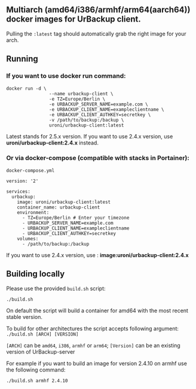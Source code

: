 ## Multiarch (amd64/i386/armhf/arm64(aarch64)) docker images for UrBackup client.
Pulling the `:latest` tag should automatically grab the right image for your arch.

## Running

### If you want to use docker run command:
```
docker run -d \
                --name urbackup-client \
                -e TZ=Europe/Berlin \
				-e URBACKUP_SERVER_NAME=example.com \
				-e URBACKUP_CLIENT_NAME=exampleclientname \
				-e URBACKUP_CLIENT_AUTHKEY=secretkey \
                -v /path/to/backup:/backup \
                uroni/urbackup-client:latest
```
Latest stands for 2.5.x version. If you want to use 2.4.x version, use **uroni/urbackup-client:2.4.x** instead.

### Or via docker-compose (compatible with stacks in Portainer): 

`docker-compose.yml`
```
version: '2'

services:
  urbackup:
    image: uroni/urbackup-client:latest
    container_name: urbackup-client
    environment:
      - TZ=Europe/Berlin # Enter your timezone
	  - URBACKUP_SERVER_NAME=example.com
	  - URBACKUP_CLIENT_NAME=exampleclientname
	  - URBACKUP_CLIENT_AUTHKEY=secretkey
    volumes:
      - /path/to/backup:/backup  
```
If you want to use 2.4.x version, use : **image:uroni/urbackup-client:2.4.x**

	     
## Building locally
Please use the provided `build.sh` script:
```
./build.sh
```
On default the script will build a container for amd64 with the most recent stable version.

To build for other architectures the script accepts following argument:
`./build.sh [ARCH] [VERSION]`

`[ARCH]` can be `amd64`, `i386`, `armhf` or `arm64`; `[Version]` can be an existing version of UrBackup-server

For example if you want to build an image for version 2.4.10 on armhf use the following command:
```
./build.sh armhf 2.4.10
```
